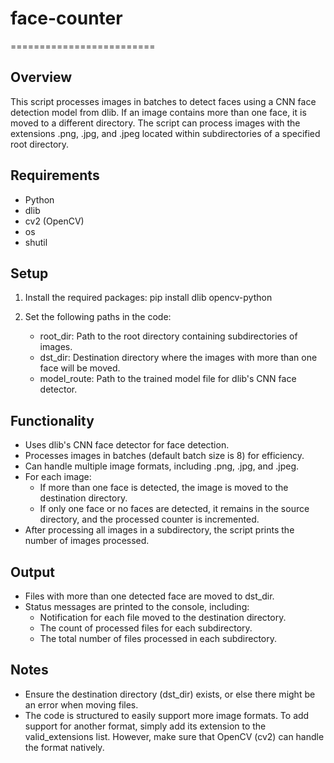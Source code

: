 # face-counter

=========================

Overview
--------
This script processes images in batches to detect faces using a CNN face detection model from dlib. If an image contains more than one face, it is moved to a different directory. The script can process images with the extensions .png, .jpg, and .jpeg located within subdirectories of a specified root directory.

Requirements
------------
- Python
- dlib
- cv2 (OpenCV)
- os
- shutil

Setup
-----
1. Install the required packages:
    pip install dlib opencv-python

2. Set the following paths in the code:
    - root_dir: Path to the root directory containing subdirectories of images.
    - dst_dir: Destination directory where the images with more than one face will be moved.
    - model_route: Path to the trained model file for dlib's CNN face detector.

Functionality
-------------
- Uses dlib's CNN face detector for face detection.
- Processes images in batches (default batch size is 8) for efficiency.
- Can handle multiple image formats, including .png, .jpg, and .jpeg.
- For each image:
  - If more than one face is detected, the image is moved to the destination directory.
  - If only one face or no faces are detected, it remains in the source directory, and the processed counter is incremented.
- After processing all images in a subdirectory, the script prints the number of images processed.

Output
------
- Files with more than one detected face are moved to dst_dir.
- Status messages are printed to the console, including:
  - Notification for each file moved to the destination directory.
  - The count of processed files for each subdirectory.
  - The total number of files processed in each subdirectory.

Notes
-----
- Ensure the destination directory (dst_dir) exists, or else there might be an error when moving files.
- The code is structured to easily support more image formats. To add support for another format, simply add its extension to the valid_extensions list. However, make sure that OpenCV (cv2) can handle the format natively.